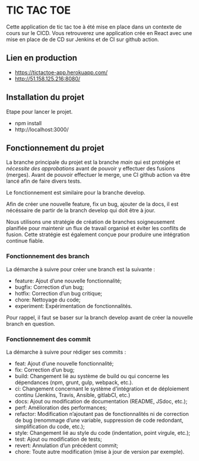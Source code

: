 # TIC TAC TOE

Cette application de tic tac toe à été mise en place dans un contexte de cours sur le CICD.
Vous retrouverez une application crée en React avec une mise en place de de CD sur Jenkins et de CI sur github action.

## Lien en production

- https://tictactoe-app.herokuapp.com/
- http://51.158.125.216:8080/

## Installation du projet

Etape pour lancer le projet.

- npm install
- http://localhost:3000/

## Fonctionnement du projet

La branche principale du projet est la branche _main_ qui est protégée et _nécessite des approbations_ avant de pouvoir y effectuer des fusions (merges). Avant de pouvoir effectuer le merge, une CI github action va être lancé afin de faire divers tests.

Le fonctionnement est similaire pour la branche develop.

Afin de créer une nouvelle feature, fix un bug, ajouter de la docs, il est nécéssaire de partir de la branch develop qui doit être à jour.

Nous utilisons une stratégie de création de branches soigneusement planifiée pour maintenir un flux de travail organisé et éviter les conflits de fusion. Cette stratégie est également conçue pour produire une intégration continue fiable.

### Fonctionnement des branch

La démarche à suivre pour créer une branch est la suivante :

- feature: Ajout d’une nouvelle fonctionnalité;
- bugfix: Correction d’un bug;
- hotfix: Correction d’un bug critique;
- chore: Nettoyage du code;
- experiment: Expérimentation de fonctionnalités.

Pour rappel, il faut se baser sur la branch develop avant de créer la nouvelle branch en question.

### Fonctionnement des commit

La démarche à suivre pour rédiger ses commits :

- feat: Ajout d’une nouvelle fonctionnalité;
- fix: Correction d’un bug;
- build: Changement lié au système de build ou qui concerne les dépendances (npm, grunt, gulp, webpack, etc.).
- ci: Changement concernant le système d’intégration et de déploiement continu (Jenkins, Travis, Ansible, gitlabCI, etc.)
- docs: Ajout ou modification de documentation (README, JSdoc, etc.);
- perf: Amélioration des performances;
- refactor: Modification n’ajoutant pas de fonctionnalités ni de correction de bug (renommage d’une variable, suppression de code redondant, simplification du code, etc.);
- style: Changement lié au style du code (indentation, point virgule, etc.);
- test: Ajout ou modification de tests;
- revert: Annulation d’un précédent commit;
- chore: Toute autre modification (mise à jour de version par exemple).
